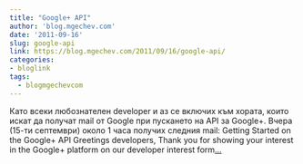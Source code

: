 ```yaml
---
title: "Google+ API"
author: 'blog.mgechev.com'
date: '2011-09-16'
slug: google-api
link: https://blog.mgechev.com/2011/09/16/google-api/
categories:
- bloglink
tags:
  - blogmgechevcom
---
```


Като всеки любознателен developer и аз се включих към хората, които искат да получат mail от Google при пускането на API за Google+. Вчера (15-ти септември) около 1 часа получих следния mail: Getting Started on the Google+ API Greetings developers, Thank you for showing your interest in the Google+ platform on our developer interest form[... <i class="fas fa-external-link-alt"></i>](https://blog.mgechev.com/2011/09/16/google-api/)

